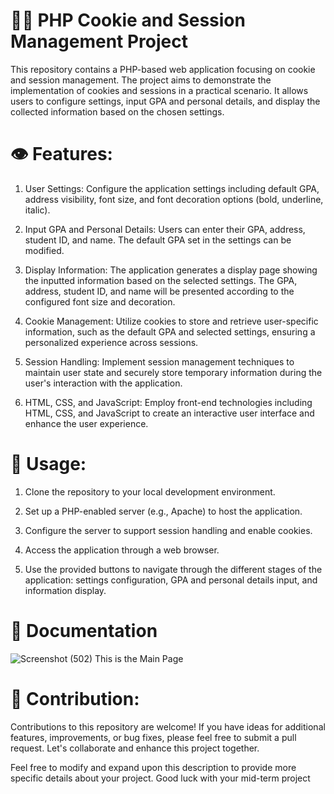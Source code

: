 # 🧑‍💻 PHP Cookie and Session Management Project
This repository contains a PHP-based web application focusing on cookie and session management. The project aims to demonstrate the implementation of cookies and sessions in a practical scenario. It allows users to configure settings, input GPA and personal details, and display the collected information based on the chosen settings. 

# 👁️ Features:
1. User Settings: Configure the application settings including default GPA, address visibility, font size, and font decoration options (bold, underline, italic).

2. Input GPA and Personal Details: Users can enter their GPA, address, student ID, and name. The default GPA set in the settings can be modified.

3. Display Information: The application generates a display page showing the inputted information based on the selected settings. The GPA, address, student ID, and name will be presented according to the configured font size and decoration.

4. Cookie Management: Utilize cookies to store and retrieve user-specific information, such as the default GPA and selected settings, ensuring a personalized experience across sessions.

5. Session Handling: Implement session management techniques to maintain user state and securely store temporary information during the user's interaction with the application.

6. HTML, CSS, and JavaScript: Employ front-end technologies including HTML, CSS, and JavaScript to create an interactive user interface and enhance the user experience.

# 👋 Usage:
1. Clone the repository to your local development environment.

2. Set up a PHP-enabled server (e.g., Apache) to host the application.

3. Configure the server to support session handling and enable cookies.

4. Access the application through a web browser.

5. Use the provided buttons to navigate through the different stages of the application: settings configuration, GPA and personal details input, and information display.

# 📃 Documentation
![Screenshot (502)](https://github.com/user-attachments/assets/a0f631df-dac1-4bf2-b0d6-89e45ccf717d)
This is the Main Page

# 🤝 Contribution:
Contributions to this repository are welcome! If you have ideas for additional features, improvements, or bug fixes, please feel free to submit a pull request. Let's collaborate and enhance this project together.

Feel free to modify and expand upon this description to provide more specific details about your project. Good luck with your mid-term project
